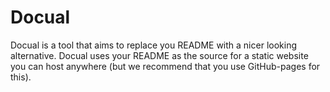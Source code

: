 # Docual
Docual is a tool that aims to replace you README with a nicer looking alternative. Docual uses your README as the source for a static website you can host anywhere (but we recommend that you use GitHub-pages for this). 
